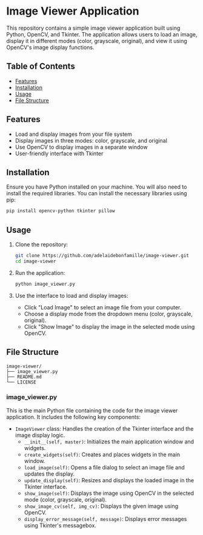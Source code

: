 # Image Viewer Application

This repository contains a simple image viewer application built using Python, OpenCV, and Tkinter. The application allows users to load an image, display it in different modes (color, grayscale, original), and view it using OpenCV's image display functions.

## Table of Contents

- [Features](#features)
- [Installation](#installation)
- [Usage](#usage)
- [File Structure](#file-structure)

## Features

- Load and display images from your file system
- Display images in three modes: color, grayscale, and original
- Use OpenCV to display images in a separate window
- User-friendly interface with Tkinter

## Installation

Ensure you have Python installed on your machine. You will also need to install the required libraries. You can install the necessary libraries using pip:

```bash
pip install opencv-python tkinter pillow
```

## Usage

1. Clone the repository:
   ```bash
   git clone https://github.com/adelaidebonfamille/image-viewer.git
   cd image-viewer
   ```

2. Run the application:
   ```bash
   python image_viewer.py
   ```

3. Use the interface to load and display images:
   - Click "Load Image" to select an image file from your computer.
   - Choose a display mode from the dropdown menu (color, grayscale, original).
   - Click "Show Image" to display the image in the selected mode using OpenCV.

## File Structure

```
image-viewer/
├── image_viewer.py
├── README.md
└── LICENSE
```

### image_viewer.py

This is the main Python file containing the code for the image viewer application. It includes the following key components:

- `ImageViewer` class: Handles the creation of the Tkinter interface and the image display logic.
  - `__init__(self, master)`: Initializes the main application window and widgets.
  - `create_widgets(self)`: Creates and places widgets in the main window.
  - `load_image(self)`: Opens a file dialog to select an image file and updates the display.
  - `update_display(self)`: Resizes and displays the loaded image in the Tkinter interface.
  - `show_image(self)`: Displays the image using OpenCV in the selected mode (color, grayscale, original).
  - `show_image_cv(self, img_cv)`: Displays the given image using OpenCV.
  - `display_error_message(self, message)`: Displays error messages using Tkinter's messagebox.
